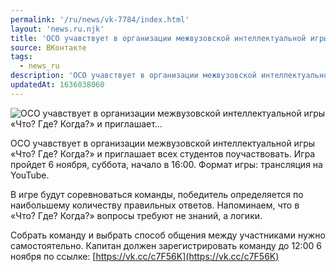```yaml
---
permalink: '/ru/news/vk-7784/index.html'
layout: 'news.ru.njk'
title: 'ОСО учавствует в организации межвузовской интеллектуальной игры «Что? Где? Когда?» и приглашает…'
source: ВКонтакте
tags:
  - news_ru
description: 'ОСО учавствует в организации межвузовской интеллектуальной игры «Что? Где? Когда?» и приглашает…'
updatedAt: 1636038060
---
```

![ОСО учавствует в организации межвузовской интеллектуальной игры «Что? Где? Когда?» и приглашает…](https://sun9-41.userapi.com/sun9-23/impg/vKgi4SQROCNRZIurS1r1t0WRIDlGCVnr6zO3vw/RCr4DypMxhA.jpg?size=1000x1000&quality=96&sign=2541fb737d81ce3b260c17cbf08df3c6&c_uniq_tag=2IXMs91Vlzy4dTkS687hS-tyU2WA8Jb_psOLV0G--eo&type=album)

ОСО учавствует в организации межвузовской интеллектуальной игры «Что? Где? Когда?» и приглашает всех студентов поучаствовать. Игра пройдет 6 ноября, суббота, начало в 16:00. Формат игры: трансляция на YouTube.

В игре будут соревноваться команды, победитель определяется по наибольшему количеству правильных ответов. Напоминаем, что в «Что? Где? Когда?» вопросы требуют не знаний, а логики.

Собрать команду и выбрать способ общения между участниками нужно самостоятельно. Капитан должен зарегистрировать команду до 12:00 6 ноября по ссылке: [https://vk.cc/c7F56K](https://vk.cc/c7F56K)
